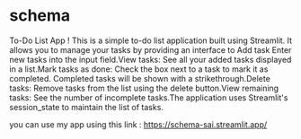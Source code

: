 # schema
To-Do List App ! This is a simple to-do list application built using Streamlit. It allows you to manage your tasks by providing an interface to Add task Enter new tasks into the input field.View tasks: See all your added tasks displayed in a list.Mark tasks as done: Check the box next to a task to mark it as completed. Completed tasks will be shown with a strikethrough.Delete tasks: Remove tasks from the list using the delete button.View remaining tasks: See the number of incomplete tasks.The application uses Streamlit's session_state to maintain the list of tasks.

you can use my app using this link : https://schema-sai.streamlit.app/
